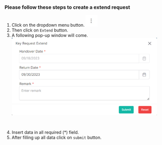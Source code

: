 ### Please follow these steps to create a extend request
1. Click on the dropdown menu button.
![menu_btn](../../../../assets/file/documentation/common-images/menu_btn.jpg)
2. Then click on ```Extend``` button.
3. A following pop-up window will come.
![create extend](../../../../assets/file/documentation/key-extend/images/create_extend.png)
</br>

4. Insert data in all required (<span>*</span>) field.
5. After filling up all data click on ```submit``` button.
